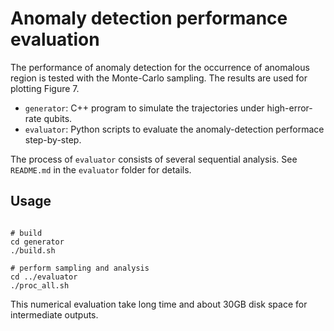 
# Anomaly detection performance evaluation
The performance of anomaly detection for the occurrence of anomalous region is tested with the Monte-Carlo sampling.
The results are used for plotting Figure 7. 

- `generator`: C++ program to simulate the trajectories under high-error-rate qubits.
- `evaluator`: Python scripts to evaluate the anomaly-detection performace step-by-step.

The process of `evaluator` consists of several sequential analysis. See `README.md` in the `evaluator` folder for details.

## Usage
```shell

# build
cd generator
./build.sh

# perform sampling and analysis
cd ../evaluator
./proc_all.sh
```

This numerical evaluation take long time and about 30GB disk space for intermediate outputs.

